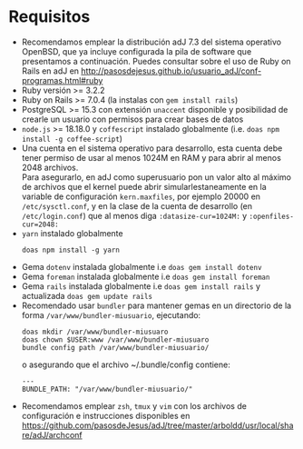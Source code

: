# Requisitos

* Recomendamos emplear la distribución adJ 7.3 del sistema operativo OpenBSD,
  que ya incluye configurada la pila de software que presentamos a 
  continuación.
  Puedes consultar sobre el uso de Ruby on Rails en adJ en
  <http://pasosdejesus.github.io/usuario_adJ/conf-programas.html#ruby>
* Ruby versión >= 3.2.2
* Ruby on Rails >= 7.0.4 (la instalas con `gem install rails`)
* PostgreSQL >= 15.3 con extensión `unaccent` disponible y posibilidad
  de crearle un usuario con permisos para crear bases de datos
* `node.js` >= 18.18.0 y `coffescript` instalado globalmente 
  (i.e.  `doas npm install -g coffee-script`)
* Una cuenta en el sistema operativo para desarrollo, esta cuenta 
  debe tener permiso de usar al menos 1024M en RAM y para abrir al menos 
  2048 archivos.  
  Para asegurarlo, en adJ como superusuario pon un valor alto al 
  máximo de archivos que el kernel puede abrir
  simularlestaneamente en la variable de configuración `kern.maxfiles`, por
  ejemplo 20000 en `/etc/sysctl.conf`, y en la clase de la cuenta de desarrollo
  (en `/etc/login.conf`) que al menos diga
  `:datasize-cur=1024M:` y  `:openfiles-cur=2048:`
* `yarn` instalado globalmente
  ```
  doas npm install -g yarn
  ```
* Gema `dotenv` instalada globalmente i.e `doas gem install dotenv`
* Gema `foreman` instalada globalmente i.e `doas gem install foreman`
* Gema `rails` instalada globalmente i.e `doas gem install rails` y actualizada `doas gem update rails`
* Recomendado usar `bundler` para mantener gemas en un
  directorio de la forma `/var/www/bundler-miusuario`, ejecutando:
  ```
  doas mkdir /var/www/bundler-miusuaro
  doas chown $USER:www /var/www/bundler-miusuaro
  bundle config path /var/www/bundler-miusuario/
  ```
  o asegurando que el archivo ~/.bundle/config contiene:
  ```
  ---
  BUNDLE_PATH: "/var/www/bundler-miusuario/"
  ```
* Recomendamos emplear `zsh`, `tmux` y `vim` con los archivos de configuración
  e instrucciones disponibles en
  <https://github.com/pasosdeJesus/adJ/tree/master/arboldd/usr/local/share/adJ/archconf>



